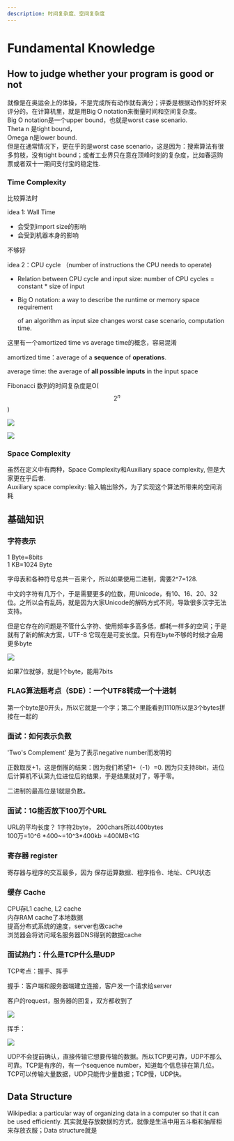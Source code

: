 ```yaml
---
description: 时间复杂度、空间复杂度
---
```


# Fundamental Knowledge

## How to judge whether your program is good or not

就像是在奥运会上的体操，不是完成所有动作就有满分；评委是根据动作的好坏来评分的。在计算机里，就是用Big O notation来衡量时间和空间复杂度。  
Big O notation是一个upper bound，也就是worst case scenario.   
Theta n 是tight bound，  
Omega n是lower bound.   
但是在通常情况下，更在乎的是worst case scenario，这是因为：搜索算法有很多剪枝，没有tight bound；或者工业界只在意在顶峰时刻的复杂度，比如春运购票或者双十一期间支付宝的稳定性.

### Time Complexity 

比较算法时 

idea 1: Wall Time 

* 会受到import size的影响
* 会受到机器本身的影响

不够好

idea 2：CPU cycle （number of instructions the CPU needs to operate\)

* Relation between CPU cycle and input size: number of CPU cycles = constant \* size of input
* Big O notation: a way to describe the runtime or memory space requirement

  of an algorithm as input size changes worst case scenario, computation time.

这里有一个amortized time vs average time的概念，容易混淆

amortized time：average of a **sequence** of **operations**. 

average time: the average of **all possible inputs** in the input space 

Fibonacci 数列的时间复杂度是O\( $$2^{n}$$ \)

![](../.gitbook/assets/image%20%2868%29.png)

![](../.gitbook/assets/image%20%2847%29.png)

### Space Complexity 

虽然在定义中有两种，Space Complexity和Auxiliary space complexity, 但是大家更在乎后者.   
Auxiliary space complexity: 输入输出除外，为了实现这个算法所带来的空间消耗



## 基础知识

### 字符表示

1 Byte=8bits  
1 KB=1024 Byte

字母表和各种符号总共一百来个，所以如果使用二进制，需要2^7=128.

中文的字符有几万个，于是需要更多的位数，用Unicode，有10、16、20、32位。之所以会有乱码，就是因为大家Unicode的解码方式不同，导致很多汉字无法支持。

但是它存在的问题是不管什么字符、使用频率多高多低，都耗一样多的空间；于是就有了新的解决方案，UTF-8 它现在是可变长度。只有在byte不够的时候才会用更多byte

![](../.gitbook/assets/image%20%2882%29.png)

如果7位就够，就是1个byte，能用7bits

### FLAG算法题考点（SDE）：一个UTF8转成一个十进制

第一个byte是0开头，所以它就是一个字；第二个里能看到1110所以是3个bytes拼接在一起的

### 面试：如何表示负数

'Two's Complement' 是为了表示negative number而发明的 

正数取反+1，这是倒推的结果：因为我们希望1+（-1）=0. 因为只支持8bit，进位后计算机不认第九位进位后的结果，于是结果就对了，等于零。 

二进制的最高位是1就是负数。

### 面试：1G能否放下100万个URL

URL的平均长度？ 1字符2byte， 200chars所以400bytes  
100万=10^6 \*400~=10^3\*400kb =400MB&lt;1G

### 寄存器 register

寄存器与程序的交互最多，因为 保存运算数据、程序指令、地址、CPU状态

### 缓存 Cache

CPU存L1 cache, L2 cache   
内存RAM cache了本地数据  
提高分布式系统的速度，server也做cache  
浏览器会将访问域名服务器DNS得到的数据cache

### 面试热门：什么是TCP什么是UDP

TCP考点：握手、挥手

握手：客户端和服务器端建立连接，客户发一个请求给server

客户的request，服务器的回复，双方都收到了

![](../.gitbook/assets/image%20%2820%29.png)

  
挥手：

![](../.gitbook/assets/image%20%2856%29.png)

UDP不会提前确认，直接传输它想要传输的数据。所以TCP更可靠，UDP不那么可靠。TCP是有序的，有一个sequence number，知道每个信息排在第几位。TCP可以传输大量数据，UDP只能传少量数据；TCP慢，UDP快。



## Data Structure

Wikipedia: a particular way of organizing data in a computer so that it can be used efficiently. 其实就是存放数据的方式，就像是生活中用五斗柜和抽屉柜来存放衣服；Data structure就是

